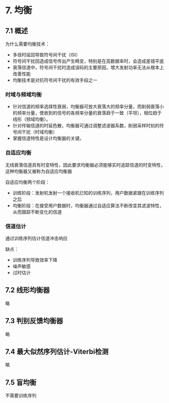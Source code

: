 # 7. 均衡

## 7.1 概述

为什么需要均衡技术：

- 多径时延回导致符号间干扰（ISI）
- 符号间干扰回造成信号传出产生畸变，特别是在高数据率时，会造成差错平底
- 衰落信道中，符号间干扰时造成误码的主要原因，增大发射功率无法从根本上改善性能
- 均衡技术是对抗符号间干扰的有效手段之一

### 时域与频域均衡

- 针对信道的频率选择性衰弱，均衡器可放大衰落大的频率分量，而削弱衰落小的频率分量，使收到的信号的各频率分量的衰落趋于一致（平坦），相位趋于线形（频域均衡）。
- 针对传输信道的时延色散，均衡器可通过调整滤波器系数，削弱采样时刻的符号间干扰（时域均衡）
- 掌握信道特性是设计均衡器的关键。

### 自适应均衡

无线衰落信道具有时变特性，因此要求均衡器必须能够实时追踪信道的时变特性，这种均衡器又被称为自适应均衡器

自适应均衡两个阶段：

- 训练阶段：发射机发射一个接收机已知的训练序列，用户数据紧跟在训练序列之后
- 均衡阶段：在接受用户数据时，均衡器通过自适应算法不断改变其滤波特性，从而跟踪不断变化的信道

### 信道估计

通过训练序列估计信道冲击响应

缺点：

- 训练序列导致效率下降
- 噪声敏感
- 过时估计

## 7.2 线形均衡器

略

## 7.3 判别反馈均衡器

略

## 7.4 最大似然序列估计-Viterbi检测

略

## 7.5 盲均衡

不需要训练序列

